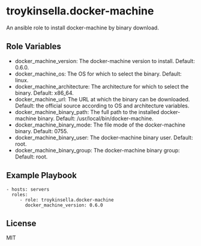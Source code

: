 troykinsella.docker-machine
===========================

An ansible role to install docker-machine by binary download.

Role Variables
--------------

* docker_machine_version: The docker-machine version to install. Default: 0.6.0.
* docker_machine_os: The OS for which to select the binary. Default: linux.
* docker_machine_architecture: The architecture for which to select the binary. Default: x86_64.
* docker_machine_url: The URL at which the binary can be downloaded. Default: the official source according to OS and architecture variables.
* docker_machine_binary_path: The full path to the installed docker-machine binary. Default: /usr/local/bin/docker-machine.
* docker_machine_binary_mode: The file mode of the docker-machine binary. Default: 0755.
* docker_machine_binary_user: The docker-machine binary user. Default: root.
* docker_machine_binary_group: The docker-machine binary group: Default: root.

Example Playbook
----------------

    - hosts: servers
      roles:
         - role: troykinsella.docker-machine
           docker_machine_version: 0.6.0

License
-------

MIT
